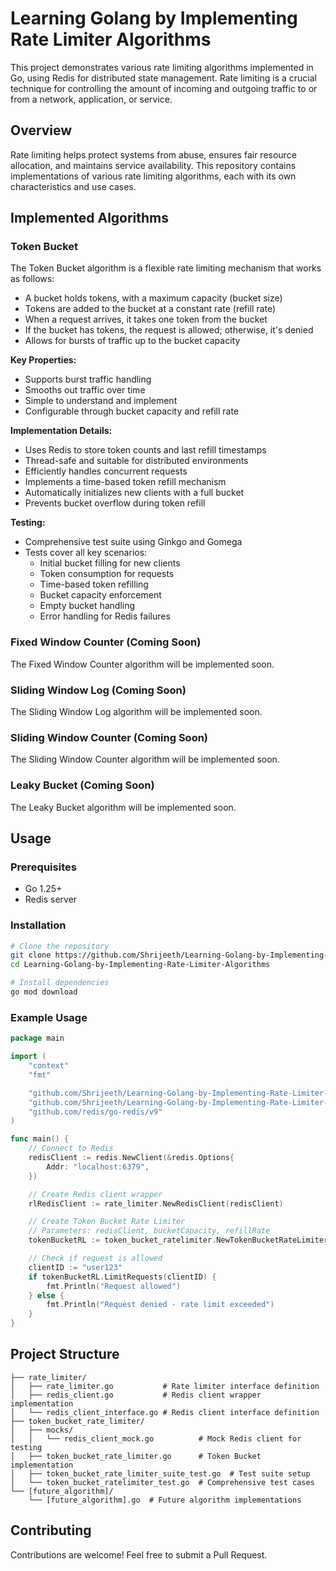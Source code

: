 # Learning Golang by Implementing Rate Limiter Algorithms

This project demonstrates various rate limiting algorithms implemented in Go, using Redis for distributed state management. Rate limiting is a crucial technique for controlling the amount of incoming and outgoing traffic to or from a network, application, or service.

## Overview

Rate limiting helps protect systems from abuse, ensures fair resource allocation, and maintains service availability. This repository contains implementations of various rate limiting algorithms, each with its own characteristics and use cases.

## Implemented Algorithms

### Token Bucket

The Token Bucket algorithm is a flexible rate limiting mechanism that works as follows:

- A bucket holds tokens, with a maximum capacity (bucket size)
- Tokens are added to the bucket at a constant rate (refill rate)
- When a request arrives, it takes one token from the bucket
- If the bucket has tokens, the request is allowed; otherwise, it's denied
- Allows for bursts of traffic up to the bucket capacity

**Key Properties:**

- Supports burst traffic handling
- Smooths out traffic over time
- Simple to understand and implement
- Configurable through bucket capacity and refill rate

**Implementation Details:**

- Uses Redis to store token counts and last refill timestamps
- Thread-safe and suitable for distributed environments
- Efficiently handles concurrent requests
- Implements a time-based token refill mechanism
- Automatically initializes new clients with a full bucket
- Prevents bucket overflow during token refill

**Testing:**

- Comprehensive test suite using Ginkgo and Gomega
- Tests cover all key scenarios:
  - Initial bucket filling for new clients
  - Token consumption for requests
  - Time-based token refilling
  - Bucket capacity enforcement
  - Empty bucket handling
  - Error handling for Redis failures

### Fixed Window Counter (Coming Soon)

The Fixed Window Counter algorithm will be implemented soon.

### Sliding Window Log (Coming Soon)

The Sliding Window Log algorithm will be implemented soon.

### Sliding Window Counter (Coming Soon)

The Sliding Window Counter algorithm will be implemented soon.

### Leaky Bucket (Coming Soon)

The Leaky Bucket algorithm will be implemented soon.

## Usage

### Prerequisites

- Go 1.25+
- Redis server

### Installation

```bash
# Clone the repository
git clone https://github.com/Shrijeeth/Learning-Golang-by-Implementing-Rate-Limiter-Algorithms.git
cd Learning-Golang-by-Implementing-Rate-Limiter-Algorithms

# Install dependencies
go mod download
```

### Example Usage

```go
package main

import (
    "context"
    "fmt"

    "github.com/Shrijeeth/Learning-Golang-by-Implementing-Rate-Limiter-Algorithms/rate_limiter"
    "github.com/Shrijeeth/Learning-Golang-by-Implementing-Rate-Limiter-Algorithms/token_bucket_rate_limiter"
    "github.com/redis/go-redis/v9"
)

func main() {
    // Connect to Redis
    redisClient := redis.NewClient(&redis.Options{
        Addr: "localhost:6379",
    })

    // Create Redis client wrapper
    rlRedisClient := rate_limiter.NewRedisClient(redisClient)

    // Create Token Bucket Rate Limiter
    // Parameters: redisClient, bucketCapacity, refillRate
    tokenBucketRL := token_bucket_ratelimiter.NewTokenBucketRateLimiter(rlRedisClient, 10, 1)

    // Check if request is allowed
    clientID := "user123"
    if tokenBucketRL.LimitRequests(clientID) {
        fmt.Println("Request allowed")
    } else {
        fmt.Println("Request denied - rate limit exceeded")
    }
}
```

## Project Structure

```text
├── rate_limiter/
│   ├── rate_limiter.go           # Rate limiter interface definition
│   ├── redis_client.go           # Redis client wrapper implementation
│   └── redis_client_interface.go # Redis client interface definition
├── token_bucket_rate_limiter/
│   ├── mocks/
│   │   └── redis_client_mock.go          # Mock Redis client for testing
│   ├── token_bucket_rate_limiter.go      # Token Bucket implementation
│   ├── token_bucket_rate_limiter_suite_test.go  # Test suite setup
│   └── token_bucket_ratelimiter_test.go  # Comprehensive test cases
└── [future_algorithm]/
    └── [future_algorithm].go  # Future algorithm implementations
```

## Contributing

Contributions are welcome! Feel free to submit a Pull Request.

